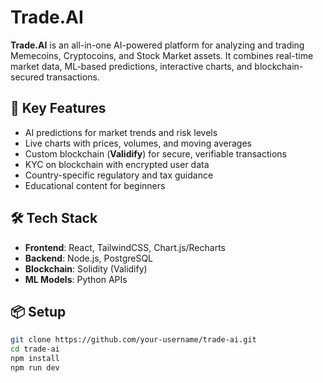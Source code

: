 # Trade.AI

**Trade.AI** is an all-in-one AI-powered platform for analyzing and trading Memecoins, Cryptocoins, and Stock Market assets. It combines real-time market data, ML-based predictions, interactive charts, and blockchain-secured transactions.

## 🚀 Key Features

- AI predictions for market trends and risk levels  
- Live charts with prices, volumes, and moving averages  
- Custom blockchain (**Validify**) for secure, verifiable transactions  
- KYC on blockchain with encrypted user data  
- Country-specific regulatory and tax guidance  
- Educational content for beginners

## 🛠️ Tech Stack

- **Frontend**: React, TailwindCSS, Chart.js/Recharts  
- **Backend**: Node.js, PostgreSQL  
- **Blockchain**: Solidity (Validify)  
- **ML Models**: Python APIs  

## 📦 Setup

```bash
git clone https://github.com/your-username/trade-ai.git
cd trade-ai
npm install
npm run dev
